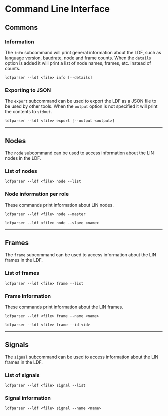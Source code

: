 # Command Line Interface

## Commons

### Information

The `info` subcommand will print general information about the LDF, such as language
version, baudrate, node and frame counts. When the `details` option is added it will
print a list of node names, frames, etc. instead of counts.

`ldfparser --ldf <file> info [--details]`

### Exporting to JSON

The `export` subcommand can be used to export the LDF as a JSON file to be used by
other tools. When the `output` option is not specified it will print the contents to `stdout`.

`ldfparser --ldf <file> export [--output <output>]`

---

## Nodes

The `node` subcommand can be used to access information about the LIN nodes in the LDF.

### List of nodes

`ldfparser --ldf <file> node --list`

### Node information per role

These commands print information about LIN nodes.

`ldfparser --ldf <file> node --master`

`ldfparser --ldf <file> node --slave <name>`

---

## Frames

The `frame` subcommand can be used to access information about the LIN frames in the LDF.

### List of frames

`ldfparser --ldf <file> frame --list`

### Frame information

These commands print information about the LIN frames.

`ldfparser --ldf <file> frame --name <name>`

`ldfparser --ldf <file> frame --id <id>`

---

## Signals

The `signal` subcommand can be used to access information about the LIN frames in the LDF.

### List of signals

`ldfparser --ldf <file> signal --list`

### Signal information

`ldfparser --ldf <file> signal --name <name>`
